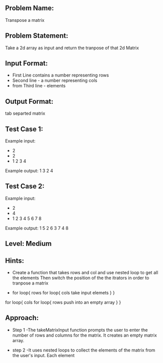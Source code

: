 ## Problem Name:
Transpose a matrix

## Problem Statement:
Take a 2d array as input and return the tranpose
of that 2d Matrix


## Input Format:
- First Line contains a number representing rows
- Second line - a number representing cols
- from Third line - elements

## Output Format:
tab separted matrix

## Test Case 1:
Example input:
- 2
- 2
- 1
2
3
4

Example output:
1        3
2        4

## Test Case 2:
Example input:
- 2
- 4
- 1
2
3
4
5
6
7
8

Example output:
1        5
2        6
3        7
4        8

## Level: Medium

## Hints:
- Create a function that takes rows and col
and use nested loop to get all the elements
Then switch the position of the the itrators
in order to tranpose a matrix

- for loop{ rows
    for loop{ cols
        take input elemets
    }
}

for loop{ cols
    for loop{ rows
        push into an empty array
    }
}



## Approach:
- Step 1 -The takeMatrixInput function prompts the user to enter the number of rows 
and columns for the matrix. It creates an empty matrix array.

- step 2 -It uses nested loops to collect the elements of the matrix from the user's 
input. Each element